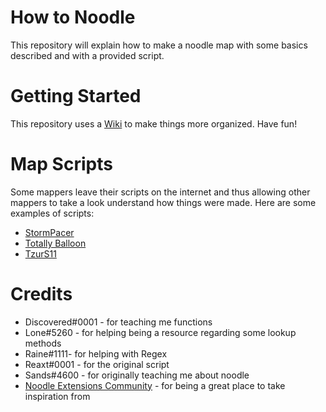 # How to Noodle
This repository will explain how to make a noodle map with some basics described and with a provided script.
# Getting Started
This repository uses a [Wiki](https://github.com/StormPacer/How-to-Noodle/wiki) to make things more organized. Have fun!
# Map Scripts
Some mappers leave their scripts on the internet and thus allowing other mappers to take a look understand how things were made.
Here are some examples of scripts:
- [StormPacer](https://github.com/StormPacer/Noodle-Maps)
- [Totally Balloon](https://github.com/Infinit3/le-monke-maps)
- [TzurS11](https://github.com/TzurS11/NoodleScript/tree/main/Examples/Scripts) 
# Credits
- Discovered#0001 - for teaching me functions
- Lone#5260 - for helping being a resource regarding some lookup methods
- Raine#1111- for helping with Regex
- Reaxt#0001 - for the original script
- Sands#4600 - for originally teaching me about noodle
- [Noodle Extensions Community](https://discord.gg/DVB6kvGVpa) - for being a great place to take inspiration from
